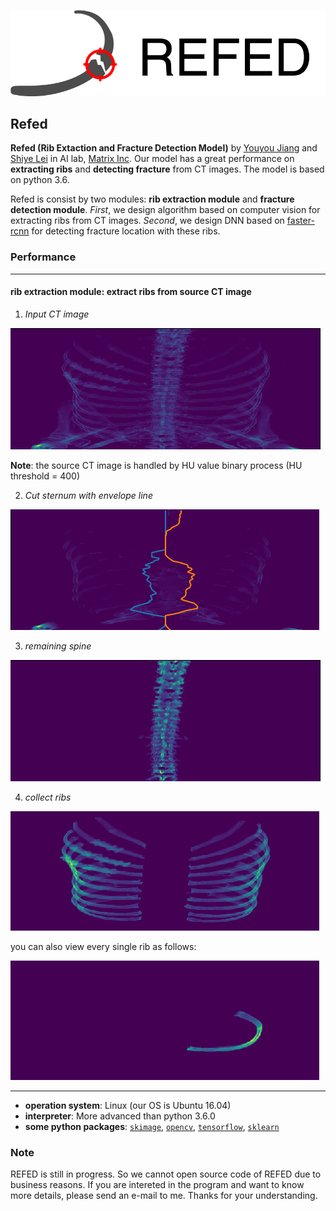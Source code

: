 ![REFED_logo](README_IMAGES/logo_refed_side_transparent.png)

## Refed

**Refed (Rib Extaction and Fracture Detection Model)** by [Youyou Jiang](jiangyy5318@gmail.com) and [Shiye Lei](leishiye@gmail.com) in AI lab, [Matrix Inc](https://www.matrix.io). Our model has a great performance on **extracting ribs** and **detecting fracture** from CT images. The model is based on python 3.6. 

Refed is consist by two modules: **rib extraction module** and **fracture detection module**. *First*, we design algorithm based on computer vision for extracting ribs from CT images. *Second*, we design DNN based on [faster-rcnn](https://github.com/endernewton/tf-faster-rcnn) for detecting fracture location with these ribs.

### Performance
---
#### rib extraction module: extract ribs from source CT image
1. *Input CT image*

![source CT image](README_IMAGES/src_ct_image.png)

**Note**: the source CT image is handled by HU value binary process (HU threshold = 400)

2. *Cut sternum with envelope line*

![sternum envelope line](README_IMAGES/half_front_bones_with_envelope_line.png)

3. *remaining spine*

![remaining spine](README_IMAGES/spine_remaining.png)

4. *collect ribs*

![collect ribs](README_IMAGES/collect_ribs.png)

you can also view every single rib as follows:

![single rib](README_IMAGES/single_rib.png)

---
- **operation system**: Linux (our OS is Ubuntu 16.04)
- **interpreter**: More advanced than python 3.6.0
- **some python packages**: [`skimage`](https://scikit-image.org/), [`opencv`](https://opencv.org/), [`tensorflow`](https://www.tensorflow.org/), [`sklearn`](https://scikit-learn.org/)

### Note
REFED is still in progress. So we cannot open source code of REFED due to business reasons. If you are intereted in the program and want to know more details, please send an e-mail to me. Thanks for your understanding.
